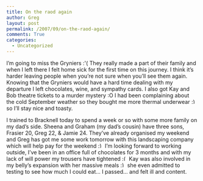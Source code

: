 ```yaml
---
title: On the raod again
author: Greg
layout: post
permalink: /2007/09/on-the-raod-again/
comments: True
categories:
  - Uncategorized
---
```

I&#8217;m going to miss the Gryniers :'( They really made a part of their family and when I left there I felt home sick for the first time on this journey. I think it&#8217;s harder leaving people when you&#8217;re not sure when you&#8217;ll see them again. Knowing that the Gryniers would have a hard time dealing with my departure I left chocolates, wine, and sympathy cards. I also got Kay and Bob theatre tickets to a murder mystery :O I had been complaining about the cold September weather so they bought me more thermal underwear <img src="http://gregology.net/wp-includes/images/smilies/simple-smile.png" alt=":)" class="wp-smiley" style="height: 1em; max-height: 1em;" /> so I&#8217;ll stay nice and toasty.

I trained to Bracknell today to spend a week or so with some more family on my dad’s side. Sheena and Graham (my dad’s cousin) have three sons, Frasier 20, Greg 22, & Jamie 24. They’ve already organised my weekend and Greg has got me some work tomorrow with this landscaping company which will help pay for the weekend <img src="http://gregology.net/wp-includes/images/smilies/simple-smile.png" alt=":)" class="wp-smiley" style="height: 1em; max-height: 1em;" /> I’m looking forward to working outside, I’ve been in an office full of chocolates for 3 months and with my lack of will power my trousers have tightened <img src="http://gregology.net/wp-includes/images/smilies/frownie.png" alt=":(" class="wp-smiley" style="height: 1em; max-height: 1em;" /> Kay was also involved in my belly’s expansion with her massive meals <img src="http://gregology.net/wp-includes/images/smilies/simple-smile.png" alt=":)" class="wp-smiley" style="height: 1em; max-height: 1em;" /> she even admitted to testing to see how much I could eat… I passed… and felt ill and content.
